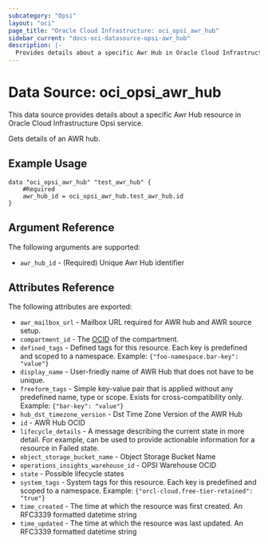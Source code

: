 ```yaml
---
subcategory: "Opsi"
layout: "oci"
page_title: "Oracle Cloud Infrastructure: oci_opsi_awr_hub"
sidebar_current: "docs-oci-datasource-opsi-awr_hub"
description: |-
  Provides details about a specific Awr Hub in Oracle Cloud Infrastructure Opsi service
---
```


# Data Source: oci_opsi_awr_hub
This data source provides details about a specific Awr Hub resource in Oracle Cloud Infrastructure Opsi service.

Gets details of an AWR hub.

## Example Usage

```hcl
data "oci_opsi_awr_hub" "test_awr_hub" {
	#Required
	awr_hub_id = oci_opsi_awr_hub.test_awr_hub.id
}
```

## Argument Reference

The following arguments are supported:

* `awr_hub_id` - (Required) Unique Awr Hub identifier


## Attributes Reference

The following attributes are exported:

* `awr_mailbox_url` - Mailbox URL required for AWR hub and AWR source setup.
* `compartment_id` - The [OCID](https://docs.cloud.oracle.com/iaas/Content/General/Concepts/identifiers.htm) of the compartment.
* `defined_tags` - Defined tags for this resource. Each key is predefined and scoped to a namespace. Example: `{"foo-namespace.bar-key": "value"}` 
* `display_name` - User-friedly name of AWR Hub that does not have to be unique.
* `freeform_tags` - Simple key-value pair that is applied without any predefined name, type or scope. Exists for cross-compatibility only. Example: `{"bar-key": "value"}` 
* `hub_dst_timezone_version` - Dst Time Zone Version of the AWR Hub
* `id` - AWR Hub OCID
* `lifecycle_details` - A message describing the current state in more detail. For example, can be used to provide actionable information for a resource in Failed state.
* `object_storage_bucket_name` - Object Storage Bucket Name
* `operations_insights_warehouse_id` - OPSI Warehouse OCID
* `state` - Possible lifecycle states
* `system_tags` - System tags for this resource. Each key is predefined and scoped to a namespace. Example: `{"orcl-cloud.free-tier-retained": "true"}` 
* `time_created` - The time at which the resource was first created. An RFC3339 formatted datetime string
* `time_updated` - The time at which the resource was last updated. An RFC3339 formatted datetime string

